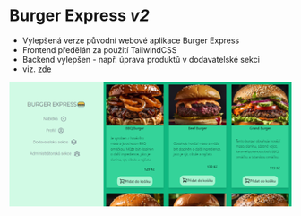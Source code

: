 # Burger Express *v2*

- Vylepšená verze původní webové aplikace Burger Express
- Frontend předělán za použití TailwindCSS
- Backend vylepšen - např. úprava produktů v dodavatelské sekci
- viz. [zde](https://github.com/Rob0717/Burger-Express)

![alt foto](https://github.com/Rob0717/Burger-Express-v2/blob/main/image/burgerexpressv2.PNG)